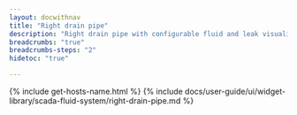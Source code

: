 ```yaml
---
layout: docwithnav
title: "Right drain pipe"
description: "Right drain pipe with configurable fluid and leak visualizations."
breadcrumbs: "true"
breadcrumbs-steps: "2"
hidetoc: "true"

---
```

{% include get-hosts-name.html %}
{% include docs/user-guide/ui/widget-library/scada-fluid-system/right-drain-pipe.md %}
